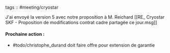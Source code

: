 tags :: #meeting/cryostar

J'ai envoyé la version 5 avec notre proposition à M. Reichard
[[RE_ Cryostar SKF - Proposition de modifications contrat cadre partagée ce jour.msg]]

#### Prochaine action :
- #todo/christophe_durand doit faire offre pour extension de garantie


